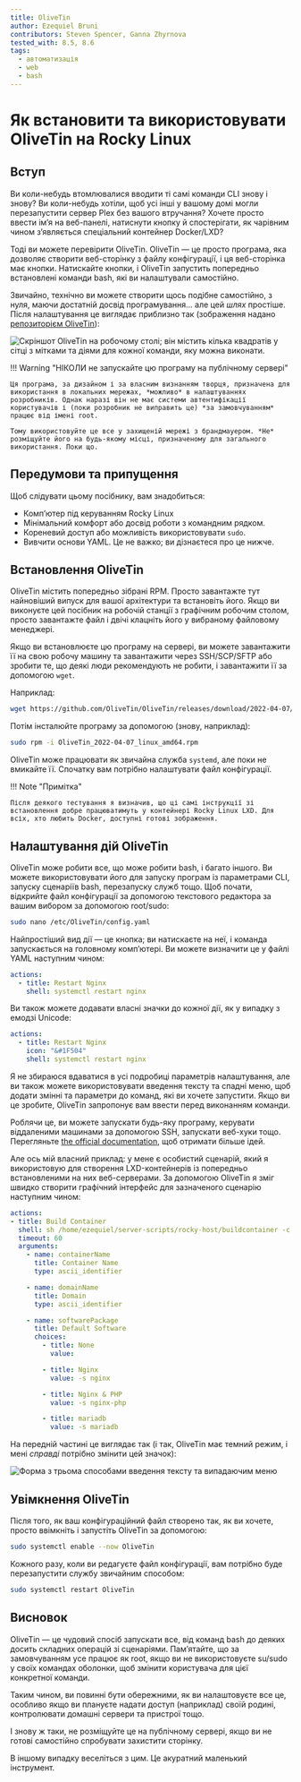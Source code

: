 ```yaml
---
title: OliveTin
author: Ezequiel Bruni
contributors: Steven Spencer, Ganna Zhyrnova
tested_with: 8.5, 8.6
tags:
  - автоматизація
  - web
  - bash
---
```


# Як встановити та використовувати OliveTin на Rocky Linux

## Вступ

Ви коли-небудь втомлювалися вводити ті самі команди CLI знову і знову? Ви коли-небудь хотіли, щоб усі інші у вашому домі могли перезапустити сервер Plex без вашого втручання? Хочете просто ввести ім’я на веб-панелі, натиснути кнопку й спостерігати, як чарівним чином з’являється спеціальний контейнер Docker/LXD?

Тоді ви можете перевірити OliveTin. OliveTin — це просто програма, яка дозволяє створити веб-сторінку з файлу конфігурації, і ця веб-сторінка має кнопки. Натискайте кнопки, і OliveTin запустить попередньо встановлені команди bash, які ви налаштували самостійно.

Звичайно, технічно ви можете створити щось подібне самостійно, з нуля, маючи достатній досвід програмування... але цей *шлях* простіше. Після налаштування це виглядає приблизно так (зображення надано [репозиторієм OliveTin](https://github.com/OliveTin/OliveTin)):

![Скріншот OliveTin на робочому столі; він містить кілька квадратів у сітці з мітками та діями для кожної команди, яку можна виконати.](olivetin/screenshotDesktop.png)

!!! Warning "НІКОЛИ не запускайте цю програму на публічному сервері"

    Ця програма, за дизайном і за власним визнанням творця, призначена для використання в локальних мережах, *можливо* в налаштуваннях розробників. Однак наразі він не має системи автентифікації користувачів і (поки розробник не виправить це) *за замовчуванням* працює від імені root.
    
    Тому використовуйте це все у захищеній мережі з брандмауером. *Не* розміщуйте його на будь-якому місці, призначеному для загального використання. Поки що.

## Передумови та припущення

Щоб слідувати цьому посібнику, вам знадобиться:

* Комп’ютер під керуванням Rocky Linux
* Мінімальний комфорт або досвід роботи з командним рядком.
* Кореневий доступ або можливість використовувати `sudo`.
* Вивчити основи YAML. Це не важко; ви дізнаєтеся про це нижче.

## Встановлення OliveTin

OliveTin містить попередньо зібрані RPM. Просто завантажте тут найновіший випуск для вашої архітектури та встановіть його. Якщо ви виконуєте цей посібник на робочій станції з графічним робочим столом, просто завантажте файл і двічі клацніть його у вибраному файловому менеджері.

Якщо ви встановлюєте цю програму на сервері, ви можете завантажити її на свою робочу машину та завантажити через SSH/SCP/SFTP або зробити те, що деякі люди рекомендують не робити, і завантажити її за допомогою `wget`.

Наприклад:

```bash
wget https://github.com/OliveTin/OliveTin/releases/download/2022-04-07/OliveTin_2022-04-07_linux_amd64.rpm
```

Потім інсталюйте програму за допомогою (знову, наприклад):

```bash
sudo rpm -i OliveTin_2022-04-07_linux_amd64.rpm
```

OliveTin може працювати як звичайна служба `systemd`, але поки не вмикайте її. Спочатку вам потрібно налаштувати файл конфігурації.

!!! Note "Примітка"

    Після деякого тестування я визначив, що ці самі інструкції зі встановлення добре працюватимуть у контейнері Rocky Linux LXD. Для всіх, хто любить Docker, доступні готові зображення.

## Налаштування дій OliveTin

OliveTin може робити все, що може робити bash, і багато іншого. Ви можете використовувати його для запуску програм із параметрами CLI, запуску сценаріїв bash, перезапуску служб тощо. Щоб почати, відкрийте файл конфігурації за допомогою текстового редактора за вашим вибором за допомогою root/sudo:

```bash
sudo nano /etc/OliveTin/config.yaml
```

Найпростіший вид дії — це кнопка; ви натискаєте на неї, і команда запускається на головному комп’ютері. Ви можете визначити це у файлі YAML наступним чином:

```yaml
actions:
  - title: Restart Nginx
    shell: systemctl restart nginx
```

Ви також можете додавати власні значки до кожної дії, як у випадку з емодзі Unicode:

```yaml
actions:
  - title: Restart Nginx
    icon: "&#1F504"
    shell: systemctl restart nginx
```

Я не збираюся вдаватися в усі подробиці параметрів налаштування, але ви також можете використовувати введення тексту та спадні меню, щоб додати змінні та параметри до команд, які ви хочете запустити. Якщо ви це зробите, OliveTin запропонує вам ввести перед виконанням команди.

Роблячи це, ви можете запускати будь-яку програму, керувати віддаленими машинами за допомогою SSH, запускати веб-хуки тощо. Перегляньте  [the official documentation](https://docs.olivetin.app/action_examples/intro.html), щоб отримати більше ідей.

Але ось мій власний приклад: у мене є особистий сценарій, який я використовую для створення LXD-контейнерів із попередньо встановленими на них веб-серверами. За допомогою OliveTin я зміг швидко створити графічний інтерфейс для зазначеного сценарію наступним чином:

```yaml
actions:
- title: Build Container
  shell: sh /home/ezequiel/server-scripts/rocky-host/buildcontainer -c {{ containerName }} -d {{ domainName }} {{ softwarePackage }}
  timeout: 60
  arguments:
    - name: containerName
      title: Container Name
      type: ascii_identifier

    - name: domainName
      title: Domain
      type: ascii_identifier

    - name: softwarePackage
      title: Default Software
      choices:
        - title: None
          value:

        - title: Nginx
          value: -s nginx

        - title: Nginx & PHP
          value: -s nginx-php

        - title: mariadb
          value: -s mariadb
```

На передній частині це виглядає так (і так, OliveTin має темний режим, і мені *справді* потрібно змінити цей значок):

![Форма з трьома способами введення тексту та випадаючим меню](olivetin/containeraction.png)

## Увімкнення OliveTin

Після того, як ваш конфігураційний файл створено так, як ви хочете, просто ввімкніть і запустіть OliveTin за допомогою:

```bash
sudo systemctl enable --now OliveTin
```

Кожного разу, коли ви редагуєте файл конфігурації, вам потрібно буде перезапустити службу звичайним способом:

```bash
sudo systemctl restart OliveTin
```

## Висновок

OliveTin — це чудовий спосіб запускати все, від команд bash до деяких досить складних операцій зі сценаріями. Пам’ятайте, що за замовчуванням усе працює як root, якщо ви не використовуєте su/sudo у своїх командах оболонки, щоб змінити користувача для цієї конкретної команди.

Таким чином, ви повинні бути обережними, як ви налаштовуєте все це, особливо якщо ви плануєте надати доступ (наприклад) своїй родині, контролювати домашні сервери та пристрої тощо.

І знову ж таки, не розміщуйте це на публічному сервері, якщо ви не готові самостійно спробувати захистити сторінку.

В іншому випадку веселіться з цим. Це акуратний маленький інструмент.
